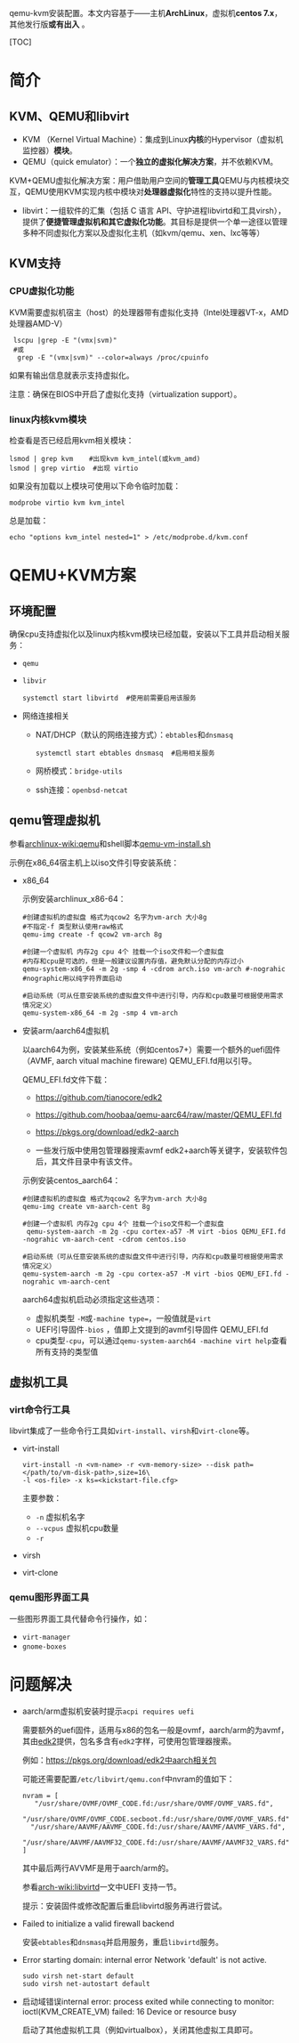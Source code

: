 qemu-kvm安装配置。本文内容基于——主机**ArchLinux**，虚拟机**centos 7.x**，其他发行版**或有出入** 。

[TOC]

# 简介

## KVM、QEMU和libvirt

- KVM （Kernel Virtual Machine）：集成到Linux**内核**的Hypervisor（虚拟机监控器）**模块**。
- QEMU（quick emulator）：一个**独立的虚拟化解决方案**，并不依赖KVM。

KVM+QEMU虚拟化解决方案：用户借助用户空间的**管理工具**QEMU与内核模块交互，QEMU使用KVM实现内核中模块对**处理器虚拟化**特性的支持以提升性能。

- libvirt：一组软件的汇集（包括 C 语言 API、守护进程libvirtd和工具virsh），提供了**便捷管理虚拟机和其它虚拟化功能**。其目标是提供一个单一途径以管理多种不同虚拟化方案以及虚拟化主机（如kvm/qemu、xen、lxc等等）

## KVM支持

### CPU虚拟化功能

KVM需要虚拟机宿主（host）的处理器带有虚拟化支持（Intel处理器VT-x，AMD处理器AMD-V）

```shell
 lscpu |grep -E "(vmx|svm)"
 #或
  grep -E "(vmx|svm)" --color=always /proc/cpuinfo
```

如果有输出信息就表示支持虚拟化。

注意：确保在BIOS中开启了虚拟化支持（virtualization support）。

### linux内核kvm模块

检查看是否已经启用kvm相关模块：

```shell
lsmod | grep kvm    #出现kvm kvm_intel(或kvm_amd)
lsmod | grep virtio  #出现 virtio
```

如果没有加载以上模块可使用以下命令临时加载：

```shell
modprobe virtio kvm kvm_intel
```

总是加载：

```shell
echo "options kvm_intel nested=1" > /etc/modprobe.d/kvm.conf
```

# QEMU+KVM方案

## 环境配置

确保cpu支持虚拟化以及linux内核kvm模块已经加载，安装以下工具并启动相关服务：

- `qemu`

- `libvir`

  ```shell
  systemctl start libvirtd  #使用前需要启用该服务
  ```

- 网络连接相关

  - NAT/DHCP（默认的网络连接方式）：`ebtables`和`dnsmasq`

    ```shell
    systemctl start ebtables dnsmasq  #启用相关服务
    ```

  - 网桥模式：`bridge-utils`

  - ssh连接：`openbsd-netcat`

## qemu管理虚拟机

参看[archlinux-wiki:qemu](https://wiki.archlinux.org/index.php/QEMU#Creating_new_virtualized_system)和shell脚本[qemu-vm-install.sh](qemu-vm-install.sh)

示例在x86_64宿主机上以iso文件引导安装系统：

- x86_64

  示例安装archlinux_x86-64：

  ```shell
  #创建虚拟机的虚拟盘 格式为qcow2 名字为vm-arch 大小8g
  #不指定-f 类型默认使用raw格式
  qemu-img create -f qcow2 vm-arch 8g
  
  #创建一个虚拟机 内存2g cpu 4个 挂载一个iso文件和一个虚拟盘
  #内存和cpu是可选的，但是一般建议设置内存值，避免默认分配的内存过小
  qemu-system-x86_64 -m 2g -smp 4 -cdrom arch.iso vm-arch #-nograhic  #nographic用以纯字符界面启动
  
  #启动系统（可从任意安装系统的虚拟盘文件中进行引导，内存和cpu数量可根据使用需求情况定义）
  qemu-system-x86_64 -m 2g -smp 4 vm-arch
  ```

- 安装arm/aarch64虚拟机

  以aarch64为例，安装某些系统（例如centos7+）需要一个额外的uefi固件（AVMF, aarch vitual machine fireware) QEMU_EFI.fd用以引导。

  QEMU_EFI.fd文件下载：

  - https://github.com/tianocore/edk2

  - https://github.com/hoobaa/qemu-aarc64/raw/master/QEMU_EFI.fd
  - https://pkgs.org/download/edk2-aarch
  - 一些发行版中使用包管理器搜索avmf edk2+aarch等关键字，安装软件包后，其文件目录中有该文件。

  示例安装centos_aarch64：

  ```shell
  #创建虚拟机的虚拟盘 格式为qcow2 名字为vm-arch 大小8g
  qemu-img create vm-aarch-cent 8g
  
  #创建一个虚拟机 内存2g cpu 4个 挂载一个iso文件和一个虚拟盘
   qemu-system-aarch -m 2g -cpu cortex-a57 -M virt -bios QEMU_EFI.fd -nograhic vm-aarch-cent -cdrom centos.iso
   
  #启动系统（可从任意安装系统的虚拟盘文件中进行引导，内存和cpu数量可根据使用需求情况定义）
  qemu-system-aarch -m 2g -cpu cortex-a57 -M virt -bios QEMU_EFI.fd -nograhic vm-aarch-cent
  ```

  aarch64虚拟机启动必须指定这些选项：

  - 虚拟机类型 `-M`或`-machine type=`，一般值就是`virt`
  - UEFI引导固件`-bios` ，值即上文提到的avmf引导固件 QEMU_EFI.fd
  - cpu类型`-cpu`，可以通过`qemu-system-aarch64 -machine virt help`查看所有支持的类型值

## 虚拟机工具

### virt命令行工具

libvirt集成了一些命令行工具如`virt-install`、`virsh`和`virt-clone`等。

- virt-install

  ```shell
  virt-install -n <vm-name> -r <vm-memory-size> --disk path=</path/to/vm-disk-path>,size=16\
  -l <os-file> -x ks=<kickstart-file.cfg>
  ```

  主要参数：

  - `-n` 虚拟机名字
  - `--vcpus`  虚拟机cpu数量
  - `-r`

- virsh

- virt-clone

### qemu图形界面工具

一些图形界面工具代替命令行操作，如：

- `virt-manager `
- `gnome-boxes`

# 问题解决

- aarch/arm虚拟机安装时提示`acpi requires uefi`

  需要额外的uefi固件，适用与x86的包名一般是ovmf，aarch/arm的为avmf，其由[edk2](https://github.com/tianocore/edk2)提供，包名多含有`edk2`字样，可使用包管理器搜索。

  例如：https://pkgs.org/download/edk2中aarch相关包

  可能还需要配置`/etc/libvirt/qemu.conf`中nvram的值如下：

  ```shell
  nvram = [
     "/usr/share/OVMF/OVMF_CODE.fd:/usr/share/OVMF/OVMF_VARS.fd",
    "/usr/share/OVMF/OVMF_CODE.secboot.fd:/usr/share/OVMF/OVMF_VARS.fd",
    "/usr/share/AAVMF/AAVMF_CODE.fd:/usr/share/AAVMF/AAVMF_VARS.fd",
    "/usr/share/AAVMF/AAVMF32_CODE.fd:/usr/share/AAVMF/AAVMF32_VARS.fd"
  ]
  ```

  其中最后两行AVVMF是用于aarch/arm的。

  参看[arch-wiki:libvirtd](https://wiki.archlinux.org/index.php/Libvirt_(%E7%AE%80%E4%BD%93%E4%B8%AD%E6%96%87)#UEFI_%E6%94%AF%E6%8C%81)一文中UEFI 支持一节。

  提示：安装固件或修改配置后重启libvirtd服务再进行尝试。

- Failed to initialize a valid firewall backend

  安装`ebtables`和`dnsmasq`并启用服务，重启`libvirtd`服务。

- Error starting domain: internal error Network 'default' is not active.

  ```shell
  sudo virsh net-start default
  sudo virsh net-autostart default
  ```

- 启动域错误internal error: process exited while connecting to monitor: ioctl(KVM_CREATE_VM) failed: 16 Device or resource busy

  启动了其他虚拟机工具（例如virtualbox），关闭其他虚拟工具即可。